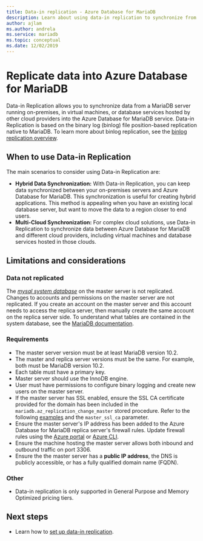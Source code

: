 ```yaml
---
title: Data-in replication - Azure Database for MariaDB
description: Learn about using data-in replication to synchronize from an external server into the Azure Database for MariaDB service.
author: ajlam
ms.author: andrela
ms.service: mariadb
ms.topic: conceptual
ms.date: 12/02/2019
---
```


# Replicate data into Azure Database for MariaDB

Data-in Replication allows you to synchronize data from a MariaDB server running on-premises, in virtual machines, or database services hosted by other cloud providers into the Azure Database for MariaDB service. Data-in Replication is based on the binary log (binlog) file position-based replication native to MariaDB. To learn more about binlog replication, see the [binlog replication overview](https://mariadb.com/kb/en/library/replication-overview/).

## When to use Data-in Replication
The main scenarios to consider using Data-in Replication are:

- **Hybrid Data Synchronization:** With Data-in Replication, you can keep data synchronized between your on-premises servers and Azure Database for MariaDB. This synchronization is useful for creating hybrid applications. This method is appealing when you have an existing local database server, but want to move the data to a region closer to end users.
- **Multi-Cloud Synchronization:** For complex cloud solutions, use Data-in Replication to synchronize data between Azure Database for MariaDB and different cloud providers, including virtual machines and database services hosted in those clouds.

## Limitations and considerations

### Data not replicated
The [*mysql system database*](https://mariadb.com/kb/en/library/the-mysql-database-tables/) on the master server is not replicated. Changes to accounts and permissions on the master server are not replicated. If you create an account on the master server and this account needs to access the replica server, then manually create the same account on the replica server side. To understand what tables are contained in the system database, see the [MariaDB documentation](https://mariadb.com/kb/en/library/the-mysql-database-tables/).

### Requirements
- The master server version must be at least MariaDB version 10.2.
- The master and replica server versions must be the same. For example, both must be MariaDB version 10.2.
- Each table must have a primary key.
- Master server should use the InnoDB engine.
- User must have permissions to configure binary logging and create new users on the master server.
- If the master server has SSL enabled, ensure the SSL CA certificate provided for the domain has been included in the `mariadb.az_replication_change_master` stored procedure. Refer to the following [examples](https://docs.microsoft.com/azure/mariadb/howto-data-in-replication#link-the-master-and-replica-servers-to-start-data-in-replication) and the `master_ssl_ca` parameter.
- Ensure the master server's IP address has been added to the Azure Database for MariaDB replica server's firewall rules. Update firewall rules using the [Azure portal](https://docs.microsoft.com/azure/mariadb/howto-manage-firewall-portal) or [Azure CLI](https://docs.microsoft.com/azure/mariadb/howto-manage-firewall-cli).
- Ensure the machine hosting the master server allows both inbound and outbound traffic on port 3306.
- Ensure the the master server has a **public IP address**, the DNS is publicly accessible, or has a fully qualified domain name (FQDN).

### Other
- Data-in replication is only supported in General Purpose and Memory Optimized pricing tiers.

## Next steps
- Learn how to [set up data-in replication](howto-data-in-replication.md).
